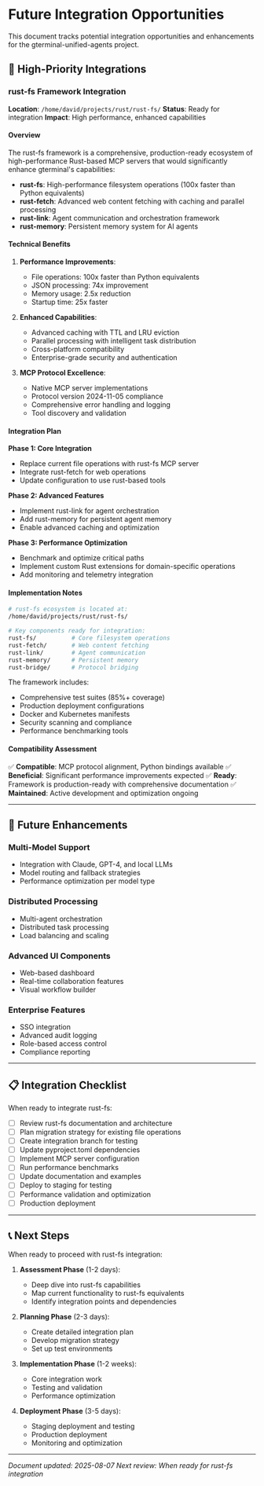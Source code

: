 # Future Integration Opportunities

This document tracks potential integration opportunities and enhancements for the gterminal-unified-agents project.

## 🚀 High-Priority Integrations

### rust-fs Framework Integration

**Location**: `/home/david/projects/rust/rust-fs/`
**Status**: Ready for integration
**Impact**: High performance, enhanced capabilities

#### Overview
The rust-fs framework is a comprehensive, production-ready ecosystem of high-performance Rust-based MCP servers that would significantly enhance gterminal's capabilities:

- **rust-fs**: High-performance filesystem operations (100x faster than Python equivalents)
- **rust-fetch**: Advanced web content fetching with caching and parallel processing
- **rust-link**: Agent communication and orchestration framework
- **rust-memory**: Persistent memory system for AI agents

#### Technical Benefits

1. **Performance Improvements**:
   - File operations: 100x faster than Python equivalents
   - JSON processing: 74x improvement
   - Memory usage: 2.5x reduction
   - Startup time: 25x faster

2. **Enhanced Capabilities**:
   - Advanced caching with TTL and LRU eviction
   - Parallel processing with intelligent task distribution
   - Cross-platform compatibility
   - Enterprise-grade security and authentication

3. **MCP Protocol Excellence**:
   - Native MCP server implementations
   - Protocol version 2024-11-05 compliance
   - Comprehensive error handling and logging
   - Tool discovery and validation

#### Integration Plan

**Phase 1: Core Integration**
- Replace current file operations with rust-fs MCP server
- Integrate rust-fetch for web operations
- Update configuration to use rust-based tools

**Phase 2: Advanced Features**
- Implement rust-link for agent orchestration
- Add rust-memory for persistent agent memory
- Enable advanced caching and optimization

**Phase 3: Performance Optimization**
- Benchmark and optimize critical paths
- Implement custom Rust extensions for domain-specific operations
- Add monitoring and telemetry integration

#### Implementation Notes

```bash
# rust-fs ecosystem is located at:
/home/david/projects/rust/rust-fs/

# Key components ready for integration:
rust-fs/          # Core filesystem operations
rust-fetch/       # Web content fetching  
rust-link/        # Agent communication
rust-memory/      # Persistent memory
rust-bridge/      # Protocol bridging
```

The framework includes:
- Comprehensive test suites (85%+ coverage)
- Production deployment configurations
- Docker and Kubernetes manifests
- Security scanning and compliance
- Performance benchmarking tools

#### Compatibility Assessment

✅ **Compatible**: MCP protocol alignment, Python bindings available
✅ **Beneficial**: Significant performance improvements expected
✅ **Ready**: Framework is production-ready with comprehensive documentation
✅ **Maintained**: Active development and optimization ongoing

---

## 🔮 Future Enhancements

### Multi-Model Support
- Integration with Claude, GPT-4, and local LLMs
- Model routing and fallback strategies
- Performance optimization per model type

### Distributed Processing
- Multi-agent orchestration
- Distributed task processing
- Load balancing and scaling

### Advanced UI Components
- Web-based dashboard
- Real-time collaboration features
- Visual workflow builder

### Enterprise Features
- SSO integration
- Advanced audit logging
- Role-based access control
- Compliance reporting

---

## 📋 Integration Checklist

When ready to integrate rust-fs:

- [ ] Review rust-fs documentation and architecture
- [ ] Plan migration strategy for existing file operations
- [ ] Create integration branch for testing
- [ ] Update pyproject.toml dependencies
- [ ] Implement MCP server configuration
- [ ] Run performance benchmarks
- [ ] Update documentation and examples
- [ ] Deploy to staging for testing
- [ ] Performance validation and optimization
- [ ] Production deployment

---

## 📞 Next Steps

When ready to proceed with rust-fs integration:

1. **Assessment Phase** (1-2 days):
   - Deep dive into rust-fs capabilities
   - Map current functionality to rust-fs equivalents
   - Identify integration points and dependencies

2. **Planning Phase** (2-3 days):
   - Create detailed integration plan
   - Develop migration strategy
   - Set up test environments

3. **Implementation Phase** (1-2 weeks):
   - Core integration work
   - Testing and validation
   - Performance optimization

4. **Deployment Phase** (3-5 days):
   - Staging deployment and testing
   - Production deployment
   - Monitoring and optimization

---

*Document updated: 2025-08-07*
*Next review: When ready for rust-fs integration*